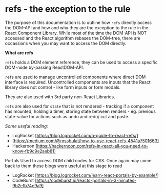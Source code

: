 # refs - the exception to the rule

The purpose of this documentation is to outline how `refs` directly access the DOM-API and how and why they are the exception to the rule in the React Component Library. While most of the time the DOM-API is NOT accessed and the React algorithm rebases the DOM-tree, there are occassions when you may want to access the DOM directly.

**What are refs**

`refs` holds a DOM element reference, they can be used to access a specific DOM-node by-passing ReactDOM-API.

`refs` are used to manage uncontrolled components where direct DOM interface is required. Uncontrolled components are inputs that the React library does not control - like form inputs or form modals.

They are also used with 3rd party non-React Libraries.

`refs` are also used for `state` that is not rendered - tracking if a component has mounted, holding a timer, storing state between renders - eg. previous state-value for actions such as undo and redo/ cut and paste.

_Some useful reading:_

- LogRocket [https://blog.logrocket.com/a-guide-to-react-refs/]
- [https://medium.com/@rossbulat/how-to-use-react-refs-4541a7501663]
- Hackeroon [https://hackernoon.com/refs-in-react-all-you-need-to-know-fb9c9e2aeb81]

Portals
Used to access DOM child nodes for CSS. Once again may come back to them these blogs were useful at this stage to read

- LogRocket [https://blog.logrocket.com/learn-react-portals-by-example/]
- CodeBurst [https://codeburst.io/reacts-portals-in-3-minutes-9b2efb74e9a9]
